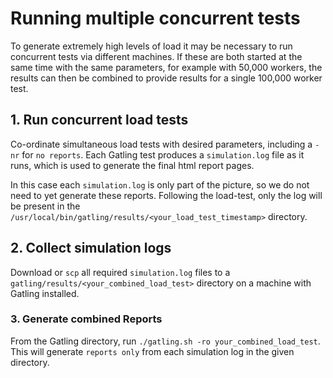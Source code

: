 # Running multiple concurrent tests

To generate extremely high levels of load it may be necessary to run concurrent tests via different machines. If these are both started at the same time with the same parameters, for example with 50,000 workers, the results can then be combined to provide results for a single 100,000 worker test.

## 1. Run concurrent load tests

Co-ordinate simultaneous load tests with desired parameters, including a `-nr` for `no reports`. Each Gatling test produces a `simulation.log` file as it runs, which is used to generate the final html report pages.

In this case each `simulation.log` is only part of the picture, so we do not need to yet generate these reports. Following the load-test, only the log will be present in the `/usr/local/bin/gatling/results/<your_load_test_timestamp>` directory.

## 2. Collect simulation logs

Download or `scp` all required `simulation.log` files to a `gatling/results/<your_combined_load_test>` directory on a machine with Gatling installed.

### 3. Generate combined Reports

From the Gatling directory, run `./gatling.sh -ro your_combined_load_test`. This will generate `reports only` from each simulation log in the given directory.
